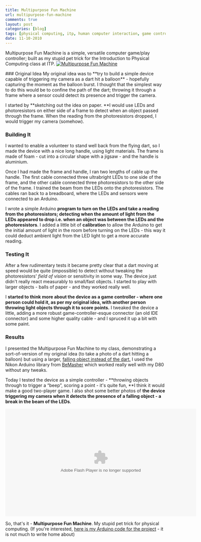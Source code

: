 ```yaml
---
title: Multipurpose Fun Machine
url: multipurpose-fun-machine
comments: true
layout: post
categories: [blog]
tags: [physical computing, itp, human computer interaction, game controller]
date: 11-10-2010
---
```

<p class="intro">Multipurpose Fun Machine is a simple, versatile computer game/play controller; built as my stupid pet trick for the Introduction to Physical Computing class at ITP.
<a href="http://www.flickr.com/photos/paulmmay/5069927480/" title="Multipurpose Fun Machine by paulmmay, on Flickr"><img src="http://farm5.static.flickr.com/4145/5069927480_0cd50ea88a_z.jpg" class="flickr" alt="Multipurpose Fun Machine" /></a></p>
### Original Idea
My original idea was to **try to build a simple device capable of triggering my camera as a dart hit a balloon** - hopefully capturing the moment as the balloon burst. I thought that the simplest way to do this would be to confine the path of the dart; throwing it through a frame where a sensor could detect its presence and trigger the camera. 

I started by **sketching out the idea on paper. **I would use LEDs and photoresistors on either side of a frame to detect when an object passed through the frame. When the reading from the photoresistors dropped, I would trigger my camera (somehow).

### Building It
I wanted to enable a volunteer to stand well back from the flying dart, so I made the device with a nice long handle, using light materials. The frame is made of foam - cut into a circular shape with a jigsaw - and the handle is aluminium. 

Once I had made the frame and handle, I ran two lengths of cable up the handle. The first cable connected three ultrabright LEDs to one side of the frame, and the other cable connected three photoresistors to the other side of the frame. I trained the beam from the LEDs onto the photoresistors. The cables ran back to a breadboard, where the LEDs and sensors were connected to an Arduino. 

I wrote a simple Arduino **program to turn on the LEDs and take a reading from the photoresistors; detecting when the amount of light from the LEDs appeared to drop i.e. when an object was between the LEDs and the photoresistors**. I added a little bit of **calibration** to allow the Arduino to get the initial amount of light in the room before turning on the LEDs - this way it could deduct ambient light from the LED light to get a more accurate reading.

### Testing It

After a few rudimentary tests it became pretty clear that a dart moving at speed would be quite (impossible) to detect without tweaking the photoresistors' <i>field of vision</i> or sensitivity in some way. The device just didn't really react measurably to small/fast objects. I started to play with larger objects - balls of paper - and they worked really well. 

I **started to think more about the device as a game controller - where one person could hold it, as per my original idea, with another person throwing light objects through it to score points.** I tweaked the device a little, adding a more robust game-controller-esque connector (an old IDE connector) and some higher quality cable - and I spruced it up a bit with some paint. 

### Results

I presented the Multipurpose Fun Machine to my class, demonstrating a sort-of-version of my original idea (to take a photo of a dart hitting a balloon) but using a larger, <a href="http://flic.kr/p/8HXA7K" title="falling object instead of the dart.">falling object instead of the dart.</a> I used the Nikon Arduino library from <a href="http://www.bemasher.net/archives/114">BeMasher</a> which worked really well with my D80 without any tweaks. 

Today I tested the device as a simple controller - **throwing objects through to trigger a &#8220;beep&#8221;, scoring a point - it's quite fun, **I think it would make a good two-player game. I also shot some better photos of **the device triggering my camera when it detects the presence of a falling object - a break in the beam of the LEDs**. 

<object type="application/x-shockwave-flash" width="600" height="338" data="http://www.flickr.com/apps/video/stewart.swf?v=71377" classid="clsid:D27CDB6E-AE6D-11cf-96B8-444553540000"> <param name="flashvars" value="intl_lang=en-us&amp;photo_secret=92d58e9e93&amp;photo_id=5069812940"></param> <param name="movie" value="http://www.flickr.com/apps/video/stewart.swf?v=71377"></param> <param name="bgcolor" value="#000000"></param> <param name="allowFullScreen" value="true"></param><embed type="application/x-shockwave-flash" src="http://www.flickr.com/apps/video/stewart.swf?v=71377" bgcolor="#000000" allowfullscreen="true" flashvars="intl_lang=en-us&amp;photo_secret=92d58e9e93&amp;photo_id=5069812940" height="338" width="600"></embed></object>

So, that's it - **Multipurpose Fun Machine**. My stupid pet trick for physical computing. (If you're interested, <a href="http://paulmay.org/images/uploads/Multipurpose_Fun_Machine___No_Camera.pde">here is my Arduino code for the project</a> - it is not much to write home about)

